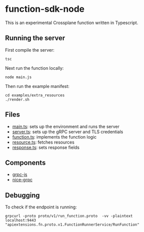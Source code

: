 # function-sdk-node

This is an experimental Crossplane function written in Typescript.

## Running the server

First compile the server:

```shell
tsc
```

Next run the function locally:

```shell
node main.js
```

Then run the example manifest:

```shell
cd examples/extra_resources
./render.sh
```

## Files

- [main.ts](main.ts): sets up the environment and runs the server
- [server.ts](server.ts): sets up the gRPC server and TLS credentials
- [function.ts](function.ts): implements the function logic
- [resource.ts](resource.ts): fetches resources
- [response.ts](response.ts): sets response fields

## Components

- [grpc-js](https://github.com/grpc/grpc-node)
- [nice-grpc](https://github.com/deeplay-io/nice-grpc)

## Debugging

To check if the endpoint is running:

```shell
grpcurl -proto proto/v1/run_function.proto  -vv -plaintext  localhost:9443  "apiextensions.fn.proto.v1.FunctionRunnerService/RunFunction" 
```
